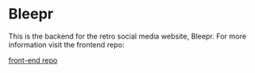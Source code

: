 # Bleepr
This is the backend for the retro social media website, Bleepr. For more information visit the frontend repo:

[front-end repo](https://github.com/raworiginal/bleepr-react-front-end/)
